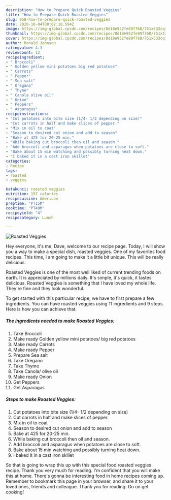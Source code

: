 ```yaml
---
description: "How to Prepare Quick Roasted Veggies"
title: "How to Prepare Quick Roasted Veggies"
slug: 958-how-to-prepare-quick-roasted-veggies
date: 2020-10-04T08:02:18.594Z
image: https://img-global.cpcdn.com/recipes/8d18e952fe89f768/751x532cq70/roasted-veggies-recipe-main-photo.jpg
thumbnail: https://img-global.cpcdn.com/recipes/8d18e952fe89f768/751x532cq70/roasted-veggies-recipe-main-photo.jpg
cover: https://img-global.cpcdn.com/recipes/8d18e952fe89f768/751x532cq70/roasted-veggies-recipe-main-photo.jpg
author: Ronald Johnson
ratingvalue: 4.3
reviewcount: 12
recipeingredient:
- " Broccoli"
- " Golden yellow mini potatoes big red potatoes"
- " Carrots"
- " Pepper"
- " Sea salt"
- " Oregano"
- " Thyme"
- " Canola olive oil"
- " Onion"
- " Peppers"
- " Asparagus"
recipeinstructions:
- "Cut potatoes into bite size (1/4- 1/2 depending on size)"
- "Cut carrots in half and make slices of pepper."
- "Mix in oil to coat"
- "Season to desired cut onion and add to season"
- "Bake at 425 for 20-25 min."
- "While baking cut broccoli then oil and season."
- "Add broccoli and asparagus when potatoes are close to soft."
- "Bake about 15 min watching and possibly turning heat down."
- "I baked it in a cast iron skillet"
categories:
- Recipe
tags:
- roasted
- veggies

katakunci: roasted veggies 
nutrition: 157 calories
recipecuisine: American
preptime: "PT15M"
cooktime: "PT49M"
recipeyield: "4"
recipecategory: Lunch

---
```



![Roasted Veggies](https://img-global.cpcdn.com/recipes/8d18e952fe89f768/751x532cq70/roasted-veggies-recipe-main-photo.jpg)

Hey everyone, it's me, Dave, welcome to our recipe page. Today, I will show you a way to make a special dish, roasted veggies. One of my favorites food recipes. This time, I am going to make it a little bit unique. This will be really delicious.

Roasted Veggies is one of the most well liked of current trending foods on earth. It is appreciated by millions daily. It's simple, it's quick, it tastes delicious. Roasted Veggies is something that I have loved my whole life. They're fine and they look wonderful.




To get started with this particular recipe, we have to first prepare a few ingredients. You can have roasted veggies using 11 ingredients and 9 steps. Here is how you can achieve that.

<!--inarticleads1-->

##### The ingredients needed to make Roasted Veggies:

1. Take  Broccoli
1. Make ready  Golden yellow mini potatoes/ big red potatoes
1. Make ready  Carrots
1. Make ready  Pepper
1. Prepare  Sea salt
1. Take  Oregano
1. Take  Thyme
1. Take  Canola/ olive oil
1. Make ready  Onion
1. Get  Peppers
1. Get  Asparagus




<!--inarticleads2-->

##### Steps to make Roasted Veggies:

1. Cut potatoes into bite size (1/4- 1/2 depending on size)
1. Cut carrots in half and make slices of pepper.
1. Mix in oil to coat
1. Season to desired cut onion and add to season
1. Bake at 425 for 20-25 min.
1. While baking cut broccoli then oil and season.
1. Add broccoli and asparagus when potatoes are close to soft.
1. Bake about 15 min watching and possibly turning heat down.
1. I baked it in a cast iron skillet




So that is going to wrap this up with this special food roasted veggies recipe. Thank you very much for reading. I'm confident that you will make this at home. There's gonna be interesting food in home recipes coming up. Remember to bookmark this page in your browser, and share it to your loved ones, friends and colleague. Thank you for reading. Go on get cooking!
